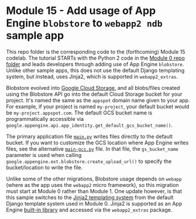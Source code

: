 # Module 15 - Add usage of App Engine `blobstore` to `webapp2 ndb` sample app

This repo folder is the corresponding code to the (forthcoming) Module 15 codelab. The tutorial STARTs with the Python 2 code in the [Module 0 repo folder](/mod0-baseline) and leads developers through adding use of App Engine `blobstore`. Unlike other sample apps, this does not use the default Django templating system, but instead, uses Jinja2, which is supported in `webapp2_extras`.

Blobstore evolved into [Google Cloud Storage](https://cloud.google.com/storage), and all blobs/files created using the Blobstore API go into the default Cloud Storage bucket for your project. It's named the same as the `appspot` domain name given to your app. For example, if your project is named `my-project`, your default bucket would be `my-project.appspot.com`. The default GCS bucket name is programmatically accessible via `google.appengine.api.app_identity.get_default_gcs_bucket_name()`.

The primary application file [`main.py`](main.py) writes files directly to the default bucket. If you want to customize the GCS location where App Engine writes files, see the alternative [`main-gcs.py`](main-gcs.py) file. In that file, the `gs_bucket_name` parameter is used when calling `google.appengine.ext.blobstore.create_upload_url()` to specify the bucket/location to write the file.

Unlike some of the other migrations, Blobstore usage depends on `webapp` (where as the app uses the `webapp2` micro framework), so this migration must start at Module 0 rather than Module 1. One update however, is that this sample switches to the [Jinja2 templating system](https://jinja.palletsprojects.com) from the default Django template system used in Module 0. Jinja2 is supported as an App Engine [built-in library](https://cloud.google.com/appengine/docs/standard/python/tools/built-in-libraries-27) and accessed via the `webapp2_extras` package.
